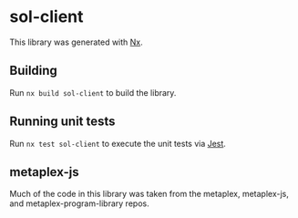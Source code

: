 # sol-client

This library was generated with [Nx](https://nx.dev).

## Building

Run `nx build sol-client` to build the library.

## Running unit tests

Run `nx test sol-client` to execute the unit tests via [Jest](https://jestjs.io).

## metaplex-js

Much of the code in this library was taken from the metaplex, metaplex-js, and metaplex-program-library repos.
